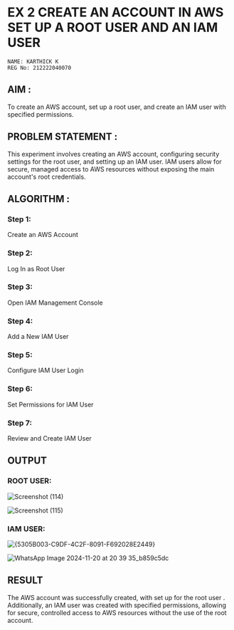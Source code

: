  # EX 2 CREATE AN  ACCOUNT IN AWS SET UP A ROOT USER AND AN IAM USER 
```
NAME: KARTHICK K
REG No: 212222040070
```

## AIM :
To create an AWS account, set up a root user, and create an IAM user with specified permissions.

## PROBLEM STATEMENT :
This experiment involves creating an AWS account, configuring security settings for the root user, and setting up an IAM user. IAM users allow for secure, managed access to AWS resources without exposing the main account's root credentials.

## ALGORITHM :

 ### Step 1:
 Create an AWS Account </br>
 ### Step 2:
 Log In as Root User </br>
 ### Step 3:
 Open IAM Management Console</br>
 ### Step 4:
 Add a New IAM User</br>
 ### Step 5:
 Configure IAM User Login</br>
 ### Step 6:
 Set Permissions for IAM User</br>
 ### Step 7:
 Review and Create IAM User</br>


## OUTPUT

### ROOT USER:
![Screenshot (114)](https://github.com/user-attachments/assets/5b23d35a-a27b-40bb-9ab7-69c0bf7d973b)

![Screenshot (115)](https://github.com/user-attachments/assets/aae390fc-f162-4d36-aa45-d76283010f6e)


 ### IAM USER:
 ![{5305B003-C9DF-4C2F-8091-F692028E2449}](https://github.com/user-attachments/assets/f5f23e89-5bfc-477e-8adf-151e0571e5b0)

![WhatsApp Image 2024-11-20 at 20 39 35_b859c5dc](https://github.com/user-attachments/assets/f48d980d-2079-4b81-a471-b976d97dcd9f)





## RESULT
The AWS account was successfully created, with set up for the root user . Additionally, an IAM user was created with specified permissions, allowing for secure, controlled access to AWS resources without the use of the root account. 

  
